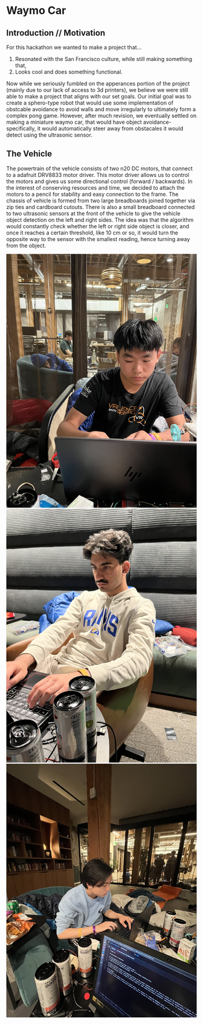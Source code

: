 # Waymo Car

## Introduction // Motivation

For this hackathon we wanted to make a project that...
1. Resonated with the San Francisco culture, while still making something that,
2. Looks cool and does something functional.

Now while we seriously fumbled on the apperances portion of the project (mainly due to our lack of access to 3d printers), we believe we were still able to make a project that aligns with our set goals. Our initial goal was to create a sphero-type robot that would use some implementation of obstcable avoidance to avoid walls and move irregularly to ultimately form a complex pong game. However, after much revision, we eventually settled on making a miniature waymo car, that would have object avoidance- specifically, it would automatically steer away from obstacales it would detect using the ultrasonic sensor.

## The Vehicle
The powertrain of the vehicle consists of two n20 DC motors, that connect to a adafruit DRV8833 motor driver. This motor driver allows us to control the motors and gives us some directional control (forward / backwards). In the interest of conserving resources and time, we decided to attach the motors to a pencil for stability and easy connection to the frame. The chassis of vehicle is formed from two large breadboards joined together via zip ties and cardboard cutouts. There is also a small breadboard connected to two ultrasonic sensors at the front of the vehicle to give the vehicle object detection on the left and right sides. The idea was that the algorithm would constantly check whether the left or right side object is closer, and once it reaches a certain threshold, like 10 cm or so, it would turn the opposite way to the sensor with the smallest reading, hence turning away from the object. 


![IMG_1405.jpeg](images/IMG_1405.jpeg)
![IMG_1406.jpeg](images/IMG_1406.jpeg)
![IMG_1408.jpeg](images/IMG_1408.jpeg)
